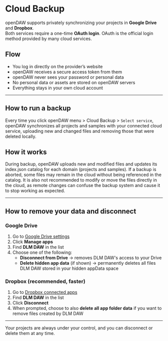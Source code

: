 # Cloud Backup

openDAW supports privately synchronizing your projects in **Google Drive** and **Dropbox**.  
Both services require a one-time **OAuth login**. OAuth is the official login method provided by many cloud services.

## Flow

- You log in directly on the provider’s website
- openDAW receives a secure access token from them
- openDAW never sees your password or personal data
- No personal data or assets are stored on openDAW servers
- Everything stays in your own cloud account

---

## How to run a backup

Every time you click openDAW menu > Cloud Backup > `Select service`, openDAW synchronizes all projects and samples with
your connected cloud service, uploading new and changed files and removing those that were deleted locally.

## How it works

During backup, openDAW uploads new and modified files and updates its index.json catalog for each domain (projects and
samples). If a backup is aborted, some files may remain in the cloud without being referenced in the catalog. It is also
not recommended to modify or move the files directly in the cloud, as remote changes can confuse the backup system and
cause it to stop working as expected.

---

## How to remove your data and disconnect

### Google Drive

1. Go to [Google Drive settings](https://drive.google.com/drive/settings)
2. Click **Manage apps**
3. Find **DLM DAW** in the list
4. Choose one of the following:
   - **Disconnect from Drive** → removes DLM DAW's access to your Drive
   - **Delete hidden app data** (if shown) → permanently deletes all files DLM DAW stored in your hidden appData space

### Dropbox (recommended, faster)

1. Go to [Dropbox connected apps](https://www.dropbox.com/account/connected_apps?utm_source=dlm-daw.studio)
2. Find **DLM DAW** in the list
3. Click **Disconnect**
4. When prompted, choose to also **delete all app folder data** if you want to remove files created by DLM DAW

---

Your projects are always under your control, and you can disconnect or delete them at any time.

